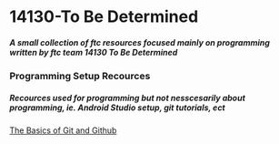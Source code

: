 # 14130-To Be Determined
##### A small collection of ftc resources focused mainly on programming written by ftc team 14130 To Be Determined


### Programming Setup Recources
##### Recources used for programming but not nesscesarily about programming, ie. Android Studio setup, git tutorials, ect

[The Basics of Git and Github](docs/git-github)
